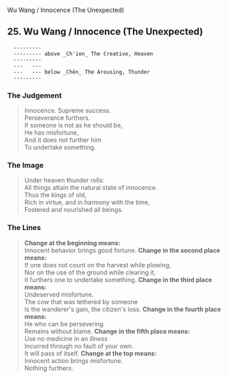 Wu Wang / Innocence (The Unexpected)
## 25. Wu Wang / Innocence (The Unexpected)
      ---------
      --------- above _Ch'ien_ The Creative, Heaven  
      ---------
      ---   ---
      ---   --- below _Chên_ The Arousing, Thunder  
      ---------
### The Judgement
> Innocence. Supreme success.  
 Perseverance furthers.  
 If someone is not as he should be,  
 He has misfortune,  
 And it does not further him  
 To undertake something.
### The Image
> Under heaven thunder rolls:  
 All things attain the natural state of innocence.  
 Thus the kings of old,  
 Rich in virtue, and in harmony with the time,  
 Fostered and nourished all beings.
### The Lines

 > **Change at the beginning means:**  
 Innocent behavior brings good fortune.
 > **Change in the second place means:**  
 If one does not count on the harvest while plowing,  
 Nor on the use of the ground while clearing it,  
 It furthers one to undertake something.
 > **Change in the third place means:**  
 Undeserved misfortune.  
 The cow that was tethered by someone  
 Is the wanderer's gain, the citizen's loss.
 > **Change in the fourth place means:**  
 He who can be persevering  
 Remains without blame.
 > **Change in the fifth place means:**  
 Use no medicine in an illness  
 Incurred through no fault of your own.  
 It will pass of itself.
 > **Change at the top means:**  
 Innocent action brings misfortune.  
 Nothing furthers.



